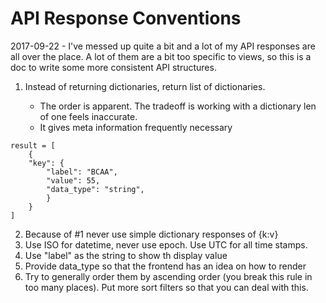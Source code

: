 # API Response Conventions

2017-09-22 - I've messed up quite a bit and a lot of my API responses are all over the place. A lot of them are a bit too specific to views, so this is a doc to write some more consistent API structures.

1. Instead of returning dictionaries, return list of dictionaries. 

    * The order is apparent. The tradeoff is working with a dictionary len of one feels inaccurate.
    * It gives meta information frequently necessary

~~~
result = [
    {
    "key": {
        "label": "BCAA",
        "value": 55,
        "data_type": "string",
        }
    }
]
~~~

2. Because of #1 never use simple dictionary responses of {k:v}
3. Use ISO for datetime, never use epoch. Use UTC for all time stamps.
4. Use "label" as the string to show th display value
5. Provide data_type so that the frontend has an idea on how to render
6. Try to generally order them by ascending order (you break this rule in too many places). Put more sort filters so that you can deal with this.